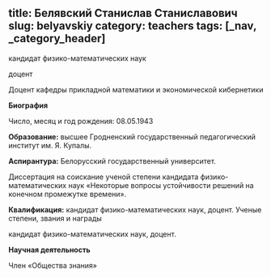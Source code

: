 title: Белявский Станислав Станиславович
slug: belyavskiy
category: teachers
tags: [_nav, _category_header]
---

кандидат физико-математических наук

доцент

Доцент кафедры прикладной математики и экономической кибернетики


__Биография__

Число, месяц и год рождения:    08.05.1943

__Образование:__  высшее Гродненский государственный педагогический институт им. Я. Купалы.

__Аспирантура:__ Белорусский государственный университет.

Диссертация на соискание ученой степени кандидата физико-математических наук «Некоторые вопросы устойчивости решений на конечном промежутке времени».

__Квалификация:__ кандидат  физико-математических наук, доцент.
Ученые степени, звания и награды

кандидат  физико-математических наук, доцент.

__Научная деятельность__

Член «Общества знания»
